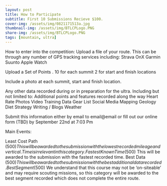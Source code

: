 ```yaml
---
layout: post
title: How to Participate
subtitle: First 10 Submissions Recieve $100. 
cover-img: /assets/img/0821171513a.jpg
thumbnail-img: /assets/img/BTLCPLogo.PNG
share-img: /assets/img/BTLCPLogo.PNG
tags: [mountain, ultra]
---
```


How to enter into the competition: 
Upload a file of your route. This can be through any number of GPS tracking services including:
Strava
OnX
Garmin
Suunto
Apple Watch

Upload a Set of Points . 
10 for each summit
2 for start and finish locations

Include a photo at each summit, start and finish location.

Any other data recorded during or in preparation for the ultra. Including but not limited to:
Additional points and features recorded along the way
Heart Rate
Photos
Video
Training Data
Gear List
Social Media
Mapping
Geology
Diet
Strategy
Writing / Blogs
Weather

Submit this information either by email to email@email or fill out our online form (TBD) by September 22nd at 7:03 Pm





Main Events:

Least Cost Path ($500)
This will be awarded to the submission with the lowest recorded mileage and vertical. Time is irrelevant in this category.
Fastest Known Time ($500)
This will be awarded to the submission with the fastest recorded time. 
Best Data ($500)
This will be awarded to the submission with the best additional data recorded. 
Best Segment ($500)
We understand that this course may not be ‘on-siteable’ and may require scouting missions, so this category will be awarded to the best segment recorded which does not complete the entire route.
